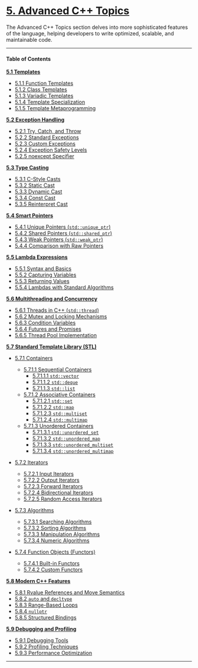 # [5. Advanced C++ Topics](#5-advanced-c-topics)

The Advanced C++ Topics section delves into more sophisticated features of the language, helping developers to write optimized, scalable, and maintainable code.  

---

#### Table of Contents

[**5.1 Templates**](https://github.com/AkshayChandole/Cpp-Handbook/blob/main/AdvancedCppTopics/Templates.md#51-templates)
- [5.1.1 Function Templates](https://github.com/AkshayChandole/Cpp-Handbook/blob/main/AdvancedCppTopics/Templates.md#511-function-templates)  
- [5.1.2 Class Templates](https://github.com/AkshayChandole/Cpp-Handbook/blob/main/AdvancedCppTopics/Templates.md#512-class-templates)  
- [5.1.3 Variadic Templates](https://github.com/AkshayChandole/Cpp-Handbook/blob/main/AdvancedCppTopics/Templates.md#513-variadic-templates)  
- [5.1.4 Template Specialization](https://github.com/AkshayChandole/Cpp-Handbook/blob/main/AdvancedCppTopics/Templates.md#514-template-specialization)  
- [5.1.5 Template Metaprogramming](https://github.com/AkshayChandole/Cpp-Handbook/blob/main/AdvancedCppTopics/Templates.md#515-template-metaprogramming)  

[**5.2 Exception Handling**](https://github.com/AkshayChandole/Cpp-Handbook/blob/main/AdvancedCppTopics/ExceptionHandling.md#52-exception-handling)
- [5.2.1 Try, Catch, and Throw](https://github.com/AkshayChandole/Cpp-Handbook/blob/main/AdvancedCppTopics/ExceptionHandling.md#521-try-catch-and-throw)  
- [5.2.2 Standard Exceptions](https://github.com/AkshayChandole/Cpp-Handbook/blob/main/AdvancedCppTopics/ExceptionHandling.md#522-standard-exceptions)  
- [5.2.3 Custom Exceptions](https://github.com/AkshayChandole/Cpp-Handbook/blob/main/AdvancedCppTopics/ExceptionHandling.md#523-custom-exceptions)  
- [5.2.4 Exception Safety Levels](https://github.com/AkshayChandole/Cpp-Handbook/blob/main/AdvancedCppTopics/ExceptionHandling.md#524-exception-safety-levels)  
- [5.2.5 noexcept Specifier](https://github.com/AkshayChandole/Cpp-Handbook/blob/main/AdvancedCppTopics/ExceptionHandling.md#525-noexcept-specifier)  

[**5.3 Type Casting**]()
- [5.3.1 C-Style Casts](#531-c-style-casts)  
- [5.3.2 Static Cast](#532-static-cast)  
- [5.3.3 Dynamic Cast](#533-dynamic-cast)  
- [5.3.4 Const Cast](#534-const-cast)  
- [5.3.5 Reinterpret Cast](#535-reinterpret-cast)  

[**5.4 Smart Pointers**]()
- [5.4.1 Unique Pointers (`std::unique_ptr`)](#541-unique-pointers-stdunique_ptr)  
- [5.4.2 Shared Pointers (`std::shared_ptr`)](#542-shared-pointers-stdshared_ptr)  
- [5.4.3 Weak Pointers (`std::weak_ptr`)](#543-weak-pointers-stdweak_ptr)  
- [5.4.4 Comparison with Raw Pointers](#544-comparison-with-raw-pointers)  

[**5.5 Lambda Expressions**]()
- [5.5.1 Syntax and Basics](#551-syntax-and-basics)  
- [5.5.2 Capturing Variables](#552-capturing-variables)  
- [5.5.3 Returning Values](#553-returning-values)  
- [5.5.4 Lambdas with Standard Algorithms](#554-lambdas-with-standard-algorithms)  

[**5.6 Multithreading and Concurrency**]()
- [5.6.1 Threads in C++ (`std::thread`)](#561-threads-in-c-stdthread)  
- [5.6.2 Mutex and Locking Mechanisms](#562-mutex-and-locking-mechanisms)  
- [5.6.3 Condition Variables](#563-condition-variables)  
- [5.6.4 Futures and Promises](#564-futures-and-promises)  
- [5.6.5 Thread Pool Implementation](#565-thread-pool-implementation)  

[**5.7 Standard Template Library (STL)**]()  
- [5.7.1 Containers](#571-containers)  
  - [5.7.1.1 Sequential Containers](#5711-sequential-containers)  
    - [5.7.1.1.1 `std::vector`](#57111-stdvector)  
    - [5.7.1.1.2 `std::deque`](#57112-stddeque)  
    - [5.7.1.1.3 `std::list`](#57113-stdlist)  
  - [5.7.1.2 Associative Containers](#5712-associative-containers)  
    - [5.7.1.2.1 `std::set`](#57121-stdset)  
    - [5.7.1.2.2 `std::map`](#57122-stdmap)  
    - [5.7.1.2.3 `std::multiset`](#57123-stdmultiset)  
    - [5.7.1.2.4 `std::multimap`](#57124-stdmultimap)  
  - [5.7.1.3 Unordered Containers](#5713-unordered-containers)  
    - [5.7.1.3.1 `std::unordered_set`](#57131-stdunordered_set)  
    - [5.7.1.3.2 `std::unordered_map`](#57132-stdunordered_map)  
    - [5.7.1.3.3 `std::unordered_multiset`](#57133-stdunordered_multiset)  
    - [5.7.1.3.4 `std::unordered_multimap`](#57134-stdunordered_multimap)  

- [5.7.2 Iterators](#572-iterators)  
  - [5.7.2.1 Input Iterators](#5721-input-iterators)  
  - [5.7.2.2 Output Iterators](#5722-output-iterators)  
  - [5.7.2.3 Forward Iterators](#5723-forward-iterators)  
  - [5.7.2.4 Bidirectional Iterators](#5724-bidirectional-iterators)  
  - [5.7.2.5 Random Access Iterators](#5725-random-access-iterators)  

- [5.7.3 Algorithms](#573-algorithms)  
  - [5.7.3.1 Searching Algorithms](#5731-searching-algorithms)  
  - [5.7.3.2 Sorting Algorithms](#5732-sorting-algorithms)  
  - [5.7.3.3 Manipulation Algorithms](#5733-manipulation-algorithms)  
  - [5.7.3.4 Numeric Algorithms](#5734-numeric-algorithms)  

- [5.7.4 Function Objects (Functors)](#574-function-objects-functors)  
  - [5.7.4.1 Built-in Functors](#5741-built-in-functors)  
  - [5.7.4.2 Custom Functors](#5742-custom-functors)  

[**5.8 Modern C++ Features**]()
- [5.8.1 Rvalue References and Move Semantics](#581-rvalue-references-and-move-semantics)  
- [5.8.2 `auto` and `decltype`](#582-auto-and-decltype)  
- [5.8.3 Range-Based Loops](#583-range-based-loops)  
- [5.8.4 `nullptr`](#584-nullptr)  
- [5.8.5 Structured Bindings](#585-structured-bindings)  

[**5.9 Debugging and Profiling**]()  
- [5.9.1 Debugging Tools](#591-debugging-tools)  
- [5.9.2 Profiling Techniques](#592-profiling-techniques)  
- [5.9.3 Performance Optimization](#593-performance-optimization)  

---
